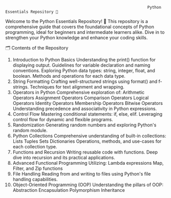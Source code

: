                                                                   Python Essentials Repository 🚀

Welcome to the Python Essentials Repository! 🌟 This repository is a comprehensive guide that covers the foundational concepts of Python programming, ideal for beginners and intermediate learners alike. Dive in to strengthen your Python knowledge and enhance your coding skills.

🗂️ Contents of the Repository
1. Introduction to Python Basics
Understanding the print() function for displaying output.
Guidelines for variable declaration and naming conventions.
Exploring Python data types: string, integer, float, and boolean.
Methods and operations for each data type.
2. String Formatting
Crafting well-structured strings using format() and f-strings.
Techniques for text alignment and wrapping.
3. Operators in Python
Comprehensive exploration of:
Arithmetic Operators
Assignment Operators
Comparison Operators
Logical Operators
Identity Operators
Membership Operators
Bitwise Operators
Understanding precedence and associativity in Python expressions.
4. Control Flow
Mastering conditional statements: if, else, elif.
Leveraging control flow for dynamic and flexible programs.
5. Randomization
Generating random numbers and exploring Python's random module.
6. Python Collections
Comprehensive understanding of built-in collections:
Lists
Tuples
Sets
Dictionaries
Operations, methods, and use-cases for each collection type.
7. Functions and Recursion
Writing reusable code with functions.
Deep dive into recursion and its practical applications.
8. Advanced Functional Programming
Utilizing:
Lambda expressions
Map, Filter, and Zip functions
9. File Handling
Reading from and writing to files using Python's file handling capabilities.
10. Object-Oriented Programming (OOP)
Understanding the pillars of OOP:
Abstraction
Encapsulation
Polymorphism
Inheritance

